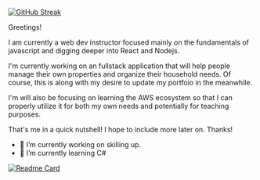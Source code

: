 [![GitHub Streak](https://github-readme-streak-stats.herokuapp.com?user=coderwine&theme=gotham&hide_border=true&date_format=M%20j%5B%2C%20Y%5D)](https://git.io/streak-stats)

Greetings!

I am currently a web dev instructor focused mainly on the fundamentals of javascript and digging deeper into React and Nodejs.

I'm currently working on an fullstack application that will help people manage their own properties and organize their household needs.  Of course, this is along with my desire to update my portfoio in the meanwhile.

I'm will also be focusing on learning the AWS ecosystem so that I can properly utilize it for both my own needs and potentially for teaching purposes.

That's me in a quick nutshell!  I hope to include more later on.  Thanks!

- 🔭 I’m currently working on skilling up.
- 🌱 I’m currently learning C#

[![Readme Card](https://github-readme-stats.vercel.app/api/pin/?username=coderwine&repo=github-readme-stats)](https://github.com/coderwine/github-readme-stats)
<!--
**coderwine/coderwine** is a ✨ _special_ ✨ repository because its `README.md` (this file) appears on your GitHub profile.

Here are some ideas to get you started:

- 🔭 I’m currently working on ...
- 🌱 I’m currently learning ...
- 👯 I’m looking to collaborate on ...
- 🤔 I’m looking for help with ...
- 💬 Ask me about ...
- 📫 How to reach me: ...
- 😄 Pronouns: ...
- ⚡ Fun fact: ...
-->
